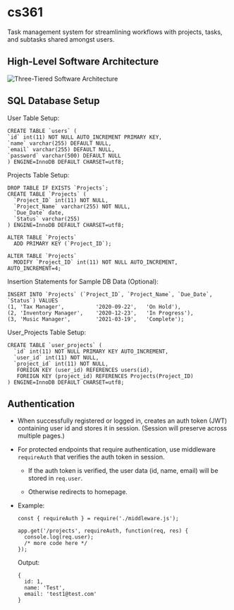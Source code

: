 # cs361

Task management system for streamlining workflows with projects, tasks, and subtasks shared amongst users.

## High-Level Software Architecture

![Three-Tiered Software Architecture](https://github.com/sarahforest/cs361/blob/master/architecture.png)

## SQL Database Setup

User Table Setup:

```
CREATE TABLE `users` (
`id` int(11) NOT NULL AUTO_INCREMENT PRIMARY KEY,
`name` varchar(255) DEFAULT NULL,
`email` varchar(255) DEFAULT NULL,
`password` varchar(500) DEFAULT NULL
) ENGINE=InnoDB DEFAULT CHARSET=utf8;
```

Projects Table Setup:

```
DROP TABLE IF EXISTS `Projects`;
CREATE TABLE `Projects` (
  `Project_ID` int(11) NOT NULL,
  `Project_Name` varchar(255) NOT NULL,
  `Due_Date` date,
  `Status` varchar(255)
) ENGINE=InnoDB DEFAULT CHARSET=utf8;

ALTER TABLE `Projects`
  ADD PRIMARY KEY (`Project_ID`);

ALTER TABLE `Projects`
  MODIFY `Project_ID` int(11) NOT NULL AUTO_INCREMENT, AUTO_INCREMENT=4;
```

Insertion Statements for Sample DB Data (Optional):

```
INSERT INTO `Projects` (`Project_ID`, `Project_Name`, `Due_Date`, `Status`) VALUES
(1, 'Tax Manager',          '2020-09-22',   'On Hold'),
(2, 'Inventory Manager',    '2020-12-23',   'In Progress'),
(3, 'Music Manager',        '2021-03-19',   'Complete');
```

User_Projects Table Setup:

```
CREATE TABLE `user_projects` (
  `id` int(11) NOT NULL PRIMARY KEY AUTO_INCREMENT,
  `user_id` int(11) NOT NULL,
  `project_id` int(11) NOT NULL,
   FOREIGN KEY (user_id) REFERENCES users(id),
   FOREIGN KEY (project_id) REFERENCES Projects(Project_ID)
) ENGINE=InnoDB DEFAULT CHARSET=utf8;
```

## Authentication

- When successfully registered or logged in, creates an auth token (JWT) containing user id and stores it in session. (Session will preserve across multiple pages.)

- For protected endpoints that require authentication, use middleware ```requireAuth``` that verifies the auth token in session.

  - If the auth token is verified, the user data (id, name, email) will be stored in ```req.user```.

  - Otherwise redirects to homepage.

- Example:

  ```
  const { requireAuth } = require('./middleware.js');

  app.get('/projects', requireAuth, function(req, res) {
    console.log(req.user);
    /* more code here */
  });
  ```

  Output:
  ```
  {
    id: 1,
    name: 'Test',
    email: 'test1@test.com'
  }
  ```